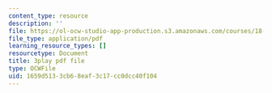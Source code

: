```yaml
---
content_type: resource
description: ''
file: https://ol-ocw-studio-app-production.s3.amazonaws.com/courses/18-02-multivariable-calculus-fall-2007/1659d5133cb68eaf3c17cc0dcc40f104_ZwpwmGP5ITM.pdf
file_type: application/pdf
learning_resource_types: []
resourcetype: Document
title: 3play pdf file
type: OCWFile
uid: 1659d513-3cb6-8eaf-3c17-cc0dcc40f104
---
```

